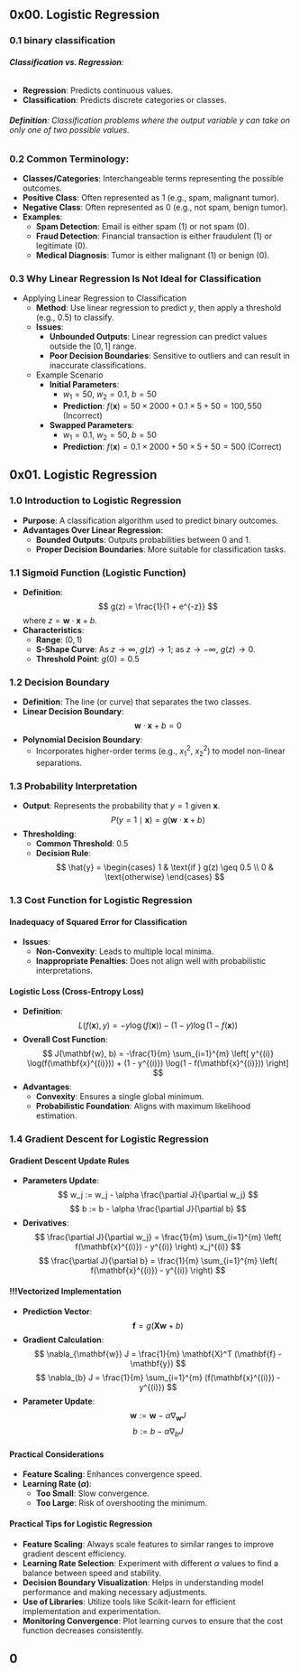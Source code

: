 ## 0x00. Logistic Regression
### 0.1 binary classification
###### **Classification vs. Regression**:
- **Regression**: Predicts continuous values.
- **Classification**: Predicts discrete categories or classes.
###### **Definition**: Classification problems where the output variable $y$ can take on only one of two possible values.
### 0.2 **Common Terminology**:
- **Classes/Categories**: Interchangeable terms representing the possible outcomes.
- **Positive Class**: Often represented as $1$ (e.g., spam, malignant tumor).
- **Negative Class**: Often represented as $0$ (e.g., not spam, benign tumor).
- **Examples**:
  - **Spam Detection**: Email is either spam ($1$) or not spam ($0$).
  - **Fraud Detection**: Financial transaction is either fraudulent ($1$) or legitimate ($0$).
  - **Medical Diagnosis**: Tumor is either malignant ($1$) or benign ($0$).

### 0.3 Why Linear Regression Is Not Ideal for Classification
- Applying Linear Regression to Classification
  - **Method**: Use linear regression to predict $y$, then apply a threshold (e.g., $0.5$) to classify.
  - **Issues**:
    - **Unbounded Outputs**: Linear regression can predict values outside the $[0, 1]$ range.
    - **Poor Decision Boundaries**: Sensitive to outliers and can result in inaccurate classifications.
  - Example Scenario
    - **Initial Parameters**:
      - $w_1 = 50$, $w_2 = 0.1$, $b = 50$
      - **Prediction**: $f(\mathbf{x}) = 50 \times 2000 + 0.1 \times 5 + 50 = 100,550$ (Incorrect)
    - **Swapped Parameters**:
      - $w_1 = 0.1$, $w_2 = 50$, $b = 50$
      - **Prediction**: $f(\mathbf{x}) = 0.1 \times 2000 + 50 \times 5 + 50 = 500$ (Correct)

## 0x01. Logistic Regression

### 1.0 Introduction to Logistic Regression
- **Purpose**: A classification algorithm used to predict binary outcomes.
- **Advantages Over Linear Regression**:
  - **Bounded Outputs**: Outputs probabilities between $0$ and $1$.
  - **Proper Decision Boundaries**: More suitable for classification tasks.

### 1.1 Sigmoid Function (Logistic Function)
- **Definition**:
  $$
  g(z) = \frac{1}{1 + e^{-z}}
  $$
  where $z = \mathbf{w} \cdot \mathbf{x} + b$.
- **Characteristics**:
  - **Range**: $(0, 1)$
  - **S-Shape Curve**: As $z \to \infty$, $g(z) \to 1$; as $z \to -\infty$, $g(z) \to 0$.
  - **Threshold Point**: $g(0) = 0.5$

### 1.2 Decision Boundary
- **Definition**: The line (or curve) that separates the two classes.
- **Linear Decision Boundary**:
  $$
  \mathbf{w} \cdot \mathbf{x} + b = 0
  $$
- **Polynomial Decision Boundary**:
  - Incorporates higher-order terms (e.g., $x_1^2$, $x_2^2$) to model non-linear separations.

### 1.3 Probability Interpretation
- **Output**: Represents the probability that $y = 1$ given $\mathbf{x}$.
  $$
  P(y = 1 \mid \mathbf{x}) = g(\mathbf{w} \cdot \mathbf{x} + b)
  $$
- **Thresholding**:
  - **Common Threshold**: $0.5$
  - **Decision Rule**:
    $$
    \hat{y} = 
    \begin{cases} 
      1 & \text{if } g(z) \geq 0.5 \\
      0 & \text{otherwise}
    \end{cases}
    $$

### 1.3 Cost Function for Logistic Regression

#### Inadequacy of Squared Error for Classification
- **Issues**:
  - **Non-Convexity**: Leads to multiple local minima.
  - **Inappropriate Penalties**: Does not align well with probabilistic interpretations.

#### Logistic Loss (Cross-Entropy Loss)
- **Definition**:
  $$
  L(f(\mathbf{x}), y) = -y \log(f(\mathbf{x})) - (1 - y) \log(1 - f(\mathbf{x}))
  $$
- **Overall Cost Function**:
  $$
  J(\mathbf{w}, b) = -\frac{1}{m} \sum_{i=1}^{m} \left[ y^{(i)} \log(f(\mathbf{x}^{(i)})) + (1 - y^{(i)}) \log(1 - f(\mathbf{x}^{(i)})) \right]
  $$
- **Advantages**:
  - **Convexity**: Ensures a single global minimum.
  - **Probabilistic Foundation**: Aligns with maximum likelihood estimation.

### 1.4 Gradient Descent for Logistic Regression

#### Gradient Descent Update Rules
- **Parameters Update**:
  $$
  w_j := w_j - \alpha \frac{\partial J}{\partial w_j}
  $$
  $$
  b := b - \alpha \frac{\partial J}{\partial b}
  $$
- **Derivatives**:
  $$
  \frac{\partial J}{\partial w_j} = \frac{1}{m} \sum_{i=1}^{m} \left( f(\mathbf{x}^{(i)}) - y^{(i)} \right) x_j^{(i)}
  $$
  $$
  \frac{\partial J}{\partial b} = \frac{1}{m} \sum_{i=1}^{m} \left( f(\mathbf{x}^{(i)}) - y^{(i)} \right)
  $$

#### !!!Vectorized Implementation
- **Prediction Vector**:
  $$
  \mathbf{f} = g(\mathbf{X} \mathbf{w} + b)
  $$
- **Gradient Calculation**:
  $$
  \nabla_{\mathbf{w}} J = \frac{1}{m} \mathbf{X}^T (\mathbf{f} - \mathbf{y})
  $$
  $$
  \nabla_{b} J = \frac{1}{m} \sum_{i=1}^{m} (f(\mathbf{x}^{(i)}) - y^{(i)})
  $$
- **Parameter Update**:
  $$
  \mathbf{w} := \mathbf{w} - \alpha \nabla_{\mathbf{w}} J
  $$
  $$
  b := b - \alpha \nabla_{b} J
  $$

#### Practical Considerations
- **Feature Scaling**: Enhances convergence speed.
- **Learning Rate ($\alpha$)**:
  - **Too Small**: Slow convergence.
  - **Too Large**: Risk of overshooting the minimum.

#### Practical Tips for Logistic Regression

- **Feature Scaling**: Always scale features to similar ranges to improve gradient descent efficiency.
- **Learning Rate Selection**: Experiment with different $\alpha$ values to find a balance between speed and stability.
- **Decision Boundary Visualization**: Helps in understanding model performance and making necessary adjustments.
- **Use of Libraries**: Utilize tools like Scikit-learn for efficient implementation and experimentation.
- **Monitoring Convergence**: Plot learning curves to ensure that the cost function decreases consistently.

## 0